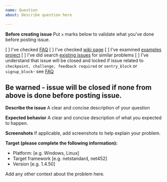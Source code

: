 ```yaml
---
name: Question
about: Describe question here

---
```


**Before creating issue**
Put `x` marks below to validate what you've done before posting issue.
 
[  ] I've checked [FAQ](https://github.com/a-legotin/InstaSharper/wiki/FAQ)
[  ] I've checked [wiki page](https://github.com/a-legotin/InstaSharper/wiki)
[  ] I've examined [examples project](https://github.com/a-legotin/InstaSharper/tree/develop/InstaSharper.Examples)
[  ] I've did search [existing issues](https://github.com/a-legotin/InstaSharper/issues) for similar problems
[  ] I've understand that issue will be closed and locked if issue related to `checkpoint, challenge, feedback required` or `sentry_block` or `signup_block`- see [FAQ](https://github.com/a-legotin/InstaSharper/wiki/FAQ)

## Be warned - issue will be closed if none from above is done before posting issue.

**Describe the issue**
A clear and concise description of your question

**Expected behavior**
A clear and concise description of what you expected to happen.

**Screenshots**
If applicable, add screenshots to help explain your problem.

**Target (please complete the following information):**
 - Platform: [e.g. Windows, Linux]
 - Target framework [e.g. netstandard, net452]
 - Version [e.g. 1.4.50]
 
Add any other context about the problem here.
